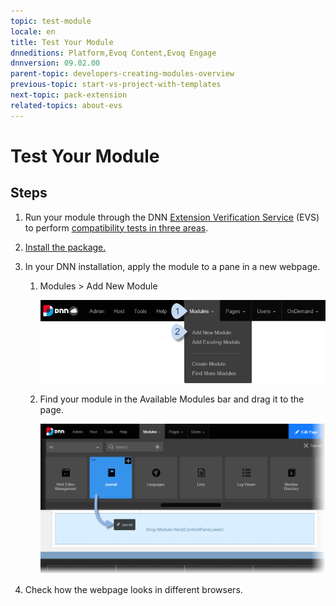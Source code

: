 ```yaml
---
topic: test-module
locale: en
title: Test Your Module
dnneditions: Platform,Evoq Content,Evoq Engage
dnnversion: 09.02.00
parent-topic: developers-creating-modules-overview
previous-topic: start-vs-project-with-templates
next-topic: pack-extension
related-topics: about-evs
---
```


# Test Your Module

## Steps

1.  Run your module through the DNN [Extension Verification Service](http://evs.dnnsoftware.com/) (EVS) to perform [compatibility tests in three areas](about-evs).
2.  [Install the package.](install-extension)
3.  In your DNN installation, apply the module to a pane in a new webpage.
    1.  Modules \> Add New Module
        
          
        
        ![Module > Add New Module](img/scr-menuModulesAddNew.png)
        
          
        
    2.  Find your module in the Available Modules bar and drag it to the page.
        
          
        
        ![Drag your module to a pane in the page.](img/scr-cp-ModulesList-Drag.png)
        
          
        
4.  Check how the webpage looks in different browsers.